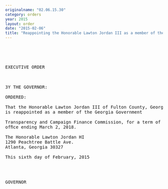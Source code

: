 ```yaml
---
originalname: "02.06.15.30"
category: orders
year: 2015
layout: order
date: "2015-02-06"
title: "Reappointing the Honorable Lawton Jordan III as a member of the Georgia Government Transparency and Campaign Finance Commission"
---
```

<pre>
 

 

EXECUTIVE ORDER

 

3Y THE GOVERNOR:

ORDERED:

That the Honorable Lawton Jordan III of Fulton County, Georgia,
is reappointed as a member of the Georgia Government

Transparency and Campaign Finance Commission, for a term of
ofﬁce ending March 2, 2018.

The Honorable Lawton Jordan HI
1290 Peachtree Battle Ave.
Atlanta, Georgia 30327

This sixth day of February, 2015

   
   

GOVERNOR

 

 

</pre>
